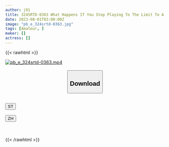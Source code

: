 ```yaml
---
author: j91
title: 324SRTD-0363 What Happens If You Stop Playing To The Limit To A Girl Whose Libido Is Crazy?
date: 2023-08-01T03:00:00Z
image: "pb_e_324srtd-0363.jpg"
tags: [Amateur, ]
maker: []
actress: []
---
```



{{< rawhtml >}}

<div class="video" data-videoid="q9Qw2GVVjZczrxR">
    <a href="javascript:;">
        <img src="https://my.j91.asia/posts/pb_e_324srtd-0363/pb_e_324srtd-0363.jpg" width="WIDTH" height="HEIGHT" alt="pb_e_324srtd-0363.mp4" loading="lazy">
    </a>
</div>

<script type="text/javascript" src="https://j91.asia/asset/on-demand-st.js"></script>

<br>
  <link rel="stylesheet" href="https://j91.asia/asset/bs5.css">
  
  <center>
  <button class="btn btn-primary" type="button" data-bs-toggle="collapse" data-bs-target=".multi-collapse" aria-expanded="false" aria-controls="multiCollapseExample1 multiCollapseExample2"><h2>Download</h2></button></center>
</p>
<div class="row">
  <div class="col">
    <div class="collapse multi-collapse" id="multiCollapseExample1">
      <div class="card card-body">
	      	      <br>
<div class="buttons">  
<a href="https://streamtape.to/v/q9Qw2GVVjZczrxR"><button class="btn-hover color-3"><i class="fa fa-download"></i> ST</button></a></div>
    </div>
  </div>
</div>
  <div class="col">
    <div class="collapse multi-collapse" id="multiCollapseExample2">
      <div class="card card-body">
	      <br>
<div class="buttons">
    <a href="https://lylxan.com/h2r2mt5gz25a.html"><button class="btn-hover color-9"><i class="fa fa-download"></i> ZH</button></a></div>
<br><br>
      </div>
    </div>
  </div>
</div>

{{< /rawhtml >}}